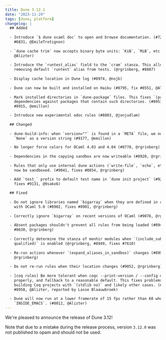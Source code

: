 ```yaml
---
title: Dune 3.12.1
date: "2023-11-29"
tags: [dune, platform]
changelog: |
  ## Added
  
  - Introduce `$ dune ocaml doc` to open and browse documentation. (#7262, fixes
    #6831, @EmileTrotignon)
  
  - `dune cache trim` now accepts binary byte units: `KiB`, `MiB`, etc. (#8618,
    @Alizter)
  
  - Introduce the `runtest_alias` field to the `cram` stanza. This allows
    removing default `runtest` alias from tests. (@rgrinberg, #8887)
  
  - Display cache location in Dune log (#8974, @nojb)
  
  - Dune can now be built and installed on Haiku (#8795, fix #8551, @Alizter)
  
  - Mark installed directories in `dune-package` files. This fixes `(package)`
    dependencies against packages that contain such directories. (#8953, fixes
    #8915, @emillon)

  - Introduce new experimental odoc rules (#8803, @jonjudlam)
  
  ## Changed
  
  - dune-build-info: when `version=""` is found in a `META` file, we now return
    `None` as a version string (#9177, @emillon)

  - No longer force colors for OCaml 4.03 and 4.04 (#8778, @rgrinberg)
  
  - Dependencies in the copying sandbox are now writeable (#8920, @rgrinberg)
  
  - Rules that only use internal dune actions (`write-file`, `echo`, etc.) can
    now be sandboxed. (#9041, fixes #8854, @rgrinberg)

  - Add `test_` prefix to default test name in `dune init project` (#9257,
    fixes #9131, @9sako6)
  
  ## Fixed
  
  - Do not ignore libraries named `bigarray` when they are defined in conjunction
    with OCaml 5.0 (#8902, fixes #8901, @rgrinberg)
  
  - Correctly ignore `bigarray` on recent versions of OCaml (#9076, @rgrinberg)
  
  - Absent packages shouldn't prevent all rules from being loaded (#8948, fixes
    #8630, @rgrinberg)
  
  - Correctly determine the stanza of menhir modules when `(include_subdirs
    qualified)` is enabled (@rgrinberg, #8949, fixes #7610)
  
  - Re-run actions whenever `(expand_aliases_in_sandbox)` changes (#8990,
    @rgrinberg)
  
  - Do not re-run rules when their location changes (#9052, @rgrinberg)
  
  - [coq rules] Be more tolerant when coqc --print-version / --config don't work
    properly, and fallback to a reasonable default. This fixes problems when
    building Coq projects with `(stdlib no)` and likely other cases. (#8966, fix
    #8958, @Alizter, reported by Lasse Blaauwbroek)
  
  - Dune will now run at a lower framerate of 15 fps rather than 60 when
    `INSIDE_EMACS`. (#8812, @Alizter)
---
```


We're pleased to announce the release of Dune 3.12!

Note that due to a mistake during the release process, version `3.12.0` was not
published to opam and should not be used.
